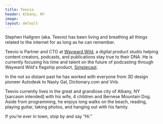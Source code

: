 ```yaml
---
title: Teevio
header: Albany, NY
image: 
layout: default
---
```


Stephen Hallgren (aka. Teevio) has been living and breathing all things related to the internet for as long as he can remember.

Teevio is Partner and CTO at [Wayward Wild](https://waywardwild.com/), a digital product studio helping content creators, podcasts, and publications stay true to their DNA. He is currently focusing his time and talent on the future of podcasting through Wayward Wild's flagship product, [Simplecast](https://simplecast.com).

In the not so distant past he has worked with everyone from 3D design pioneer Autodesk to Nasty Gal, Dictionary.com and Virb. 

Teevio currently lives in the great and grandiose city of Albany, NY [sarcasm intended] with his wife, 4 children and Bernese Mountain Dog. Aside from programming, he enjoys long walks on the beach, reading, playing guitar, taking photos, and hanging out with his family.

If you’re ever in town, stop by and say “Hi.”